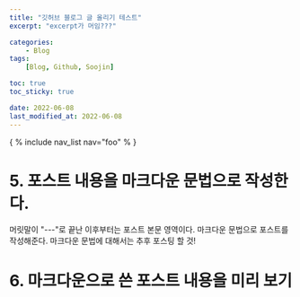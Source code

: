 ```yaml
---
title: "깃허브 블로그 글 올리기 테스트"
excerpt: "excerpt가 머임???"

categories:
    - Blog
tags:
    [Blog, Github, Soojin]

toc: true
toc_sticky: true

date: 2022-06-08
last_modified_at: 2022-06-08
---
```


{ % include nav_list nav="foo" % }

# 5. 포스트 내용을 마크다운 문법으로 작성한다.
머릿말이 "---"로 끝난 이후부터는 포스트 본문 영역이다. 마크다운 문법으로 포스트를 작성해준다. 마크다운 문법에 대해서는 추후 포스팅 할 것!
<br>
# 6. 마크다운으로 쓴 포스트 내용을 미리 보기
